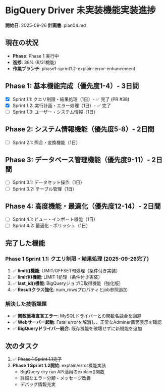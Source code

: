 # BigQuery Driver 未実装機能実装進捗

**開始日**: 2025-09-26
**計画書**: plan04.md

## 現在の状況
- **Phase**: Phase 1 実行中
- **進捗**: 38% (8/21機能)
- **作業ブランチ**: phase1-sprint1.2-explain-error-enhancement

## Phase 1: 基本機能完成（優先度1-4）- 3日間
- [x] Sprint 1.1: クエリ制限・結果処理（1日）- ✅ 完了 (PR #38)
- [x] Sprint 1.2: 実行計画・エラー処理（1日）- ✅ 完了
- [ ] Sprint 1.3: ユーザー・システム情報（1日）

## Phase 2: システム情報機能（優先度5-8）- 2日間
- [ ] Sprint 2.1: 照合・変換機能（1日）

## Phase 3: データベース管理機能（優先度9-11）- 2日間
- [ ] Sprint 3.1: データセット操作（1日）
- [ ] Sprint 3.2: テーブル管理（1日）

## Phase 4: 高度機能・最適化（優先度12-14）- 2日間
- [ ] Sprint 4.1: ビュー・インポート機能（1日）
- [ ] Sprint 4.2: 最適化・ポリッシュ（1日）

## 完了した機能

### Phase 1 Sprint 1.1: クエリ制限・結果処理 (2025-09-26完了)
1. ✅ **limit()機能**: LIMIT/OFFSET句処理（条件付き実装）
2. ✅ **limit1()機能**: LIMIT 1処理（条件付き実装）
3. ✅ **last_id()機能**: BigQueryジョブID取得機能（強化版）
4. ✅ **Resultクラス強化**: num_rowsプロパティとjob参照追加

### 解決した技術課題
- ✅ **関数重複宣言エラー**: MySQLドライバーとの関数名競合を回避
- ✅ **Webサーバー起動**: Fatal errorを解消し、正常なAdminer画面表示を確認
- ✅ **BigQueryドライバー統合**: 既存機能を破壊せずに新機能を追加

## 次のタスク

1. ✅ ~~Phase 1 Sprint 1.1完了~~
2. **Phase 1 Sprint 1.2開始**: explain/error機能実装
   - BigQuery dry run API活用のexplain()関数
   - 詳細なエラー分類・メッセージ改善
   - デバッグ情報充実
